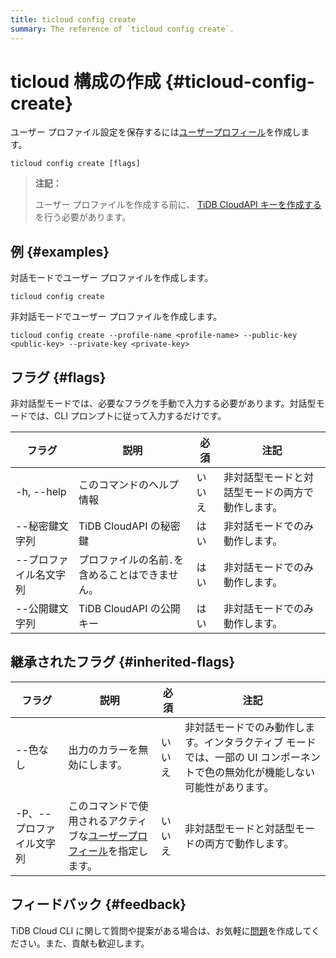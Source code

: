 ```yaml
---
title: ticloud config create
summary: The reference of `ticloud config create`.
---
```


# ticloud 構成の作成 {#ticloud-config-create}

ユーザー プロファイル設定を保存するには[ユーザープロフィール](/tidb-cloud/cli-reference.md#user-profile)を作成します。

```shell
ticloud config create [flags]
```

> **注記：**
>
> ユーザー プロファイルを作成する前に、 [TiDB CloudAPI キーを作成する](https://docs.pingcap.com/tidbcloud/api/v1beta#section/Authentication/API-Key-Management)を行う必要があります。

## 例 {#examples}

対話モードでユーザー プロファイルを作成します。

```shell
ticloud config create
```

非対話モードでユーザー プロファイルを作成します。

```shell
ticloud config create --profile-name <profile-name> --public-key <public-key> --private-key <private-key>
```

## フラグ {#flags}

非対話型モードでは、必要なフラグを手動で入力する必要があります。対話型モードでは、CLI プロンプトに従って入力するだけです。

| フラグ          | 説明                        | 必須  | 注記                       |
| ------------ | ------------------------- | --- | ------------------------ |
| -h, --help   | このコマンドのヘルプ情報              | いいえ | 非対話型モードと対話型モードの両方で動作します。 |
| --秘密鍵文字列     | TiDB CloudAPI の秘密鍵        | はい  | 非対話モードでのみ動作します。          |
| --プロファイル名文字列 | プロファイルの名前`.`を含めることはできません。 | はい  | 非対話モードでのみ動作します。          |
| --公開鍵文字列     | TiDB CloudAPI の公開キー       | はい  | 非対話モードでのみ動作します。          |

## 継承されたフラグ {#inherited-flags}

| フラグ            | 説明                                                                               | 必須  | 注記                                                                |
| -------------- | -------------------------------------------------------------------------------- | --- | ----------------------------------------------------------------- |
| --色なし          | 出力のカラーを無効にします。                                                                   | いいえ | 非対話モードでのみ動作します。インタラクティブ モードでは、一部の UI コンポーネントで色の無効化が機能しない可能性があります。 |
| -P、--プロファイル文字列 | このコマンドで使用されるアクティブな[ユーザープロフィール](/tidb-cloud/cli-reference.md#user-profile)を指定します。 | いいえ | 非対話型モードと対話型モードの両方で動作します。                                          |

## フィードバック {#feedback}

TiDB Cloud CLI に関して質問や提案がある場合は、お気軽に[問題](https://github.com/tidbcloud/tidbcloud-cli/issues/new/choose)を作成してください。また、貢献も歓迎します。
